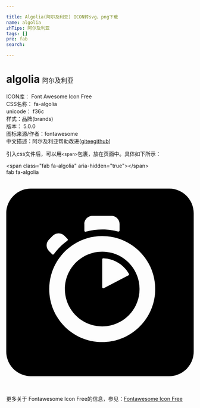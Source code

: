 ```yaml
---

title: Algolia(阿尔及利亚) ICON转svg、png下载
name: algolia
zhTips: 阿尔及利亚
tags: []
pre: fab
search: 

---
```


# algolia  <small style="font-size: 60%;font-weight: 100">阿尔及利亚</small>


<div class="detail-page">
<p>
<span>
ICON库：
<span class="badge-secondary badge">Font Awesome Icon Free</span> 
</span>
<br/>
<span>
CSS名称：
<span class="badge-secondary badge">fa-algolia</span> 
</span>
<br/>
<span>
unicode：
<span class="badge-secondary badge">f36c</span> 
<copy-btn content='f36c' btn-title=""></copy-btn>
<copy-btn :content='String.fromCodePoint(parseInt("f36c", 16))' btn-title="复制U"></copy-btn>
</span><br/><span>样式：<span class="badge-light badge">品牌(brands)</span></span>
<br/>
<span>
版本：
<span class="badge-secondary badge">5.0.0</span> 
</span>
<br/>
<span>图标来源/作者：<span class="badge-light badge">fontawesome</span></span> 
<br/>
<span class="zh-detail">中文描述：<span class="badge-primary badge">阿尔及利亚</span><span class="help-link"><span>帮助改进</span>(<a href="https://gitee.com/liuwave/icon-helper/edit/master/json/fontawesome/brands/algolia.json" target="_blank" rel="noopener noreferrer">gitee</a><a href="https://github.com/liuwave/icon-helper/edit/master/json/fontawesome/brands/algolia.json" target="_blank" rel="noopener noreferrer">github</a></span>)</span><br/>
</p>
</div>
<div class="alert alert-dark">
  <i class="fab fa-algolia fa-xs"></i>
  <i class="fab fa-algolia fa-sm"></i>
  <i class="fab fa-algolia fa-lg"></i>
  <i class="fab fa-algolia fa-2x"></i>
  <i class="fab fa-algolia fa-3x"></i>
  <i class="fab fa-algolia fa-5x"></i>
  <i class="fab fa-algolia fa-7x"></i>
</div>
<div>
  <p>引入css文件后，可以用<code>&lt;span&gt;</code>包裹，放在页面中。具体如下所示：    
  </p>
  <div class="alert alert-primary" style="font-size: 14px">
    &lt;span class="fab fa-algolia" aria-hidden="true"&gt;&lt;/span&gt;
    <copy-btn content='<span class="fab fa-algolia" aria-hidden="true"></span>'></copy-btn>
  </div>
  <div class="alert alert-secondary">
    <i class="fab fa-algolia"
    style="font-size: 24px"
    aria-hidden="true"></i> fab fa-algolia
    <copy-btn content="fab fa-algolia" btn-title="复制图标名称"></copy-btn>
  </div>
</div>
<div id="svg" class="svg-wrap">
<svg xmlns="http://www.w3.org/2000/svg" viewBox="0 0 448 512"><path d="M229.3 182.6c-49.3 0-89.2 39.9-89.2 89.2 0 49.3 39.9 89.2 89.2 89.2s89.2-39.9 89.2-89.2c0-49.3-40-89.2-89.2-89.2zm62.7 56.6l-58.9 30.6c-1.8.9-3.8-.4-3.8-2.3V201c0-1.5 1.3-2.7 2.7-2.6 26.2 1 48.9 15.7 61.1 37.1.7 1.3.2 3-1.1 3.7zM389.1 32H58.9C26.4 32 0 58.4 0 90.9V421c0 32.6 26.4 59 58.9 59H389c32.6 0 58.9-26.4 58.9-58.9V90.9C448 58.4 421.6 32 389.1 32zm-202.6 84.7c0-10.8 8.7-19.5 19.5-19.5h45.3c10.8 0 19.5 8.7 19.5 19.5v15.4c0 1.8-1.7 3-3.3 2.5-12.3-3.4-25.1-5.1-38.1-5.1-13.5 0-26.7 1.8-39.4 5.5-1.7.5-3.4-.8-3.4-2.5v-15.8zm-84.4 37l9.2-9.2c7.6-7.6 19.9-7.6 27.5 0l7.7 7.7c1.1 1.1 1 3-.3 4-6.2 4.5-12.1 9.4-17.6 14.9-5.4 5.4-10.4 11.3-14.8 17.4-1 1.3-2.9 1.5-4 .3l-7.7-7.7c-7.6-7.5-7.6-19.8 0-27.4zm127.2 244.8c-70 0-126.6-56.7-126.6-126.6s56.7-126.6 126.6-126.6c70 0 126.6 56.6 126.6 126.6 0 69.8-56.7 126.6-126.6 126.6z"/></svg>
</div>
<detail full-name='fa-algolia'></detail>
    
<div><p>更多关于  Fontawesome Icon Free的信息，参见：<a target="_blank" href="https://iconhelper.cn/fontawesome.html">Fontawesome Icon Free</a>
</p></div>
